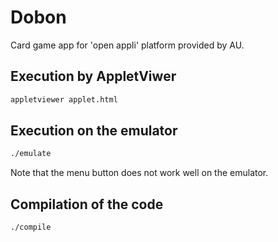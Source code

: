 # Dobon
Card game app for 'open appli' platform provided by AU.

## Execution by AppletViwer
```bash
appletviewer applet.html
```

## Execution on the emulator
```bash
./emulate
```
Note that the menu button does not work well on the emulator.

## Compilation of the code
```bash
./compile
```

